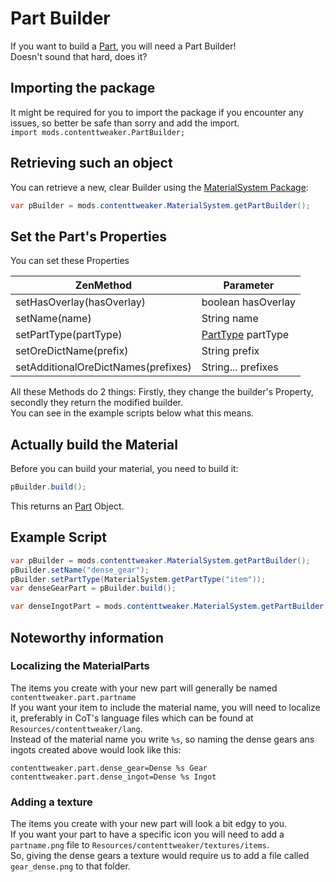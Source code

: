# Part Builder
If you want to build a [Part](/Mods/ContentTweaker/Materials/Parts/Part/), you will need a Part Builder!  
Doesn't sound that hard, does it?

## Importing the package
It might be required for you to import the package if you encounter any issues, so better be safe than sorry and add the import.  
`import mods.contenttweaker.PartBuilder;` 


## Retrieving such an object
You can retrieve a new, clear Builder using the [MaterialSystem Package](/Mods/ContentTweaker/Materials/MaterialSystem/):

```JAVA
var pBuilder = mods.contenttweaker.MaterialSystem.getPartBuilder();
```


## Set the Part's Properties

You can set these Properties

| ZenMethod                           | Parameter                                                            |
|-------------------------------------|----------------------------------------------------------------------|
| setHasOverlay(hasOverlay)           | boolean hasOverlay                                                   |
| setName(name)                       | String name                                                          |
| setPartType(partType)               | [PartType](/Mods/ContentTweaker/Materials/Parts/PartType/) partType  |
| setOreDictName(prefix)              | String prefix                                                        |
| setAdditionalOreDictNames(prefixes) | String... prefixes                                                   |

All these Methods do 2 things: Firstly, they change the builder's Property, secondly they return the modified builder.  
You can see in the example scripts below what this means.

## Actually build the Material
Before you can build your material, you need to build it:
```JAVA
pBuilder.build();
```

This returns an [Part](/Mods/ContentTweaker/Materials/Parts/Part/) Object.

## Example Script
```JAVA
var pBuilder = mods.contenttweaker.MaterialSystem.getPartBuilder();
pBuilder.setName("dense_gear");
pBuilder.setPartType(MaterialSystem.getPartType("item"));
var denseGearPart = pBuilder.build();

var denseIngotPart = mods.contenttweaker.MaterialSystem.getPartBuilder().setName("dense_ingot").setPartType(mods.contenttweaker.MaterialSystem.getPartType("item")).setOreDictName("superIngot").build();
```

## Noteworthy information
### Localizing the MaterialParts
The items you create with your new part will generally be named `contenttweaker.part.partname`  
If you want your item to include the material name, you will need to localize it, preferably in CoT's language files which can be found at `Resources/contenttweaker/lang`.  
Instead of the material name you write `%s`, so naming the dense gears ans ingots created above would look like this:
```
contenttweaker.part.dense_gear=Dense %s Gear
contenttweaker.part.dense_ingot=Dense %s Ingot
```

### Adding a texture
The items you create with your new part will look a bit edgy to you.  
If you want your part to have a specific icon you will need to add a `partname.png` file to `Resources/contenttweaker/textures/items`.  
So, giving the dense gears a texture would require us to add a file called `gear_dense.png` to that folder.
